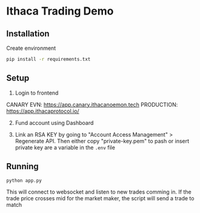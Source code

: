 # Ithaca Trading Demo

## Installation

Create environment

```bash
pip install -r requirements.txt
```


## Setup

1. Login to frontend


CANARY EVN: https://app.canary.ithacanoemon.tech
PRODUCTION: https://app.ithacaprotocol.io/

2. Fund account using Dashboard

3. Link an RSA KEY by going to "Account Access Management" > Regenerate API. Then either copy "private-key.pem" to pash or insert private key are a variable in the `.env` file


## Running

```
python app.py
```

This will connect to websocket and listen to new trades comming in. If the trade price crosses mid for the market maker, the script will send a trade to match
